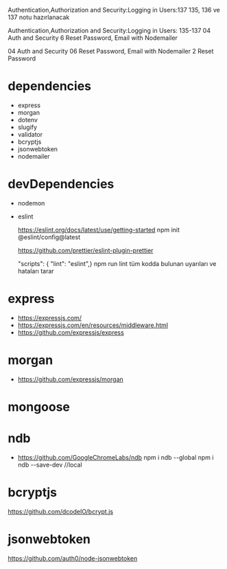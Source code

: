 Authentication,Authorization and Security:Logging in Users:137
135, 136 ve 137 notu hazırlanacak

Authentication,Authorization and Security:Logging in Users: 135-137 04 Auth and Security 6 Reset Password, Email with Nodemailer

04 Auth and Security 06 Reset Password, Email with Nodemailer 2 Reset Password

# dependencies

- express
- morgan
- dotenv
- slugify
- validator
- bcryptjs
- jsonwebtoken
- nodemailer

# devDependencies

- nodemon

- eslint

  https://eslint.org/docs/latest/use/getting-started
  npm init @eslint/config@latest

  https://github.com/prettier/eslint-plugin-prettier

  "scripts": {
  "lint": "eslint",}
  npm run lint
  tüm kodda bulunan uyarıları ve hataları tarar

# express

- https://expressjs.com/
- https://expressjs.com/en/resources/middleware.html
- https://github.com/expressjs/express

# morgan

- https://github.com/expressjs/morgan

# mongoose

# ndb

- https://github.com/GoogleChromeLabs/ndb
  npm i ndb --global
  npm i ndb --save-dev //local

# bcryptjs

https://github.com/dcodeIO/bcrypt.js

# jsonwebtoken

https://github.com/auth0/node-jsonwebtoken
